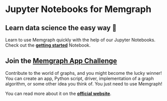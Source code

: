 # Jupyter Notebooks for Memgraph

## Learn data science the easy way 🔮

Learn to use Memgraph quickly with the help of our Jupyter Notebooks. Check out
the **[getting started](/getting_started/getting_started.ipynb)** Notebook.

## Join the [Memgraph App Challenge](https://memgraph.com/memgraph-app-challenge)

Contribute to the world of graphs, and you might become the lucky winner! You
can create an app, Python script, driver, implementation of a graph algorithm,
or some other idea you think of. You just need to use Memgraph!

You can read more about it on the **[official
website](https://memgraph.com/memgraph-app-challenge)**.
